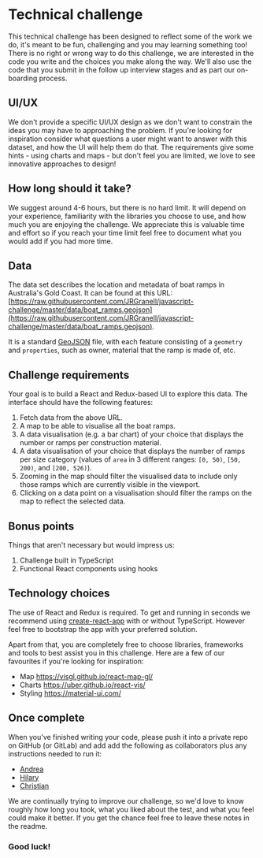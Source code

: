 # Technical challenge

This technical challenge has been designed to reflect some of the work we do, it's meant to be fun, challenging and you may learning something too! There is no right or wrong way to do this challenge, we are interested in the code you write and the choices you make along the way. We'll also use the code that you submit in the follow up interview stages and as part our on-boarding process.

## UI/UX

We don't provide a specific UI/UX design as we don't want to constrain the ideas you may have to approaching the problem. If you're looking for inspiration consider what questions a user might want to answer with this dataset, and how the UI will help them do that. The requirements give some hints - using charts and maps - but don't feel you are limited, we love to see innovative approaches to design!

## How long should it take?

We suggest around 4-6 hours, but there is no hard limit. It will depend on your experience, familiarity with the libraries you choose to use, and how much you are enjoying the challenge. We appreciate this is valuable time and effort so if you reach your time limit feel free to document what you would add if you had more time.

## Data

The data set describes the location and metadata of boat ramps in Australia's Gold Coast. It can be found at this URL: [https://raw.githubusercontent.com/JRGranell/javascript-challenge/master/data/boat_ramps.geojson](https://raw.githubusercontent.com/JRGranell/javascript-challenge/master/data/boat_ramps.geojson).

It is a standard [GeoJSON](http://geojson.org/) file, with each feature consisting of a `geometry` and `properties`, such as owner, material that the ramp is made of, etc.

## Challenge requirements

Your goal is to build a React and Redux-based UI to explore this data. The interface should have the following features:

1. Fetch data from the above URL.
2. A map to be able to visualise all the boat ramps.
3. A data visualisation (e.g. a bar chart) of your choice that displays the number or ramps per construction material.
4. A data visualisation of your choice that displays the number of ramps per size category (values of `area` in 3 different ranges: `[0, 50)`, `[50, 200)`, and `[200, 526)`).
5. Zooming in the map should filter the visualised data to include only those ramps which are currently visible in the viewport.
6. Clicking on a data point on a visualisation should filter the ramps on the map to reflect the selected data.

## Bonus points

Things that aren't necessary but would impress us:

1. Challenge built in TypeScript
2. Functional React components using hooks

## Technology choices

The use of React and Redux is required. To get and running in seconds we recommend using [create-react-app](https://github.com/facebook/create-react-app) with or without TypeScript. However feel free to bootstrap the app with your preferred solution.

Apart from that, you are completely free to choose libraries, frameworks and tools to best assist you in this challenge. Here are a few of our favourites if you're looking for inspiration:

- Map https://visgl.github.io/react-map-gl/
- Charts https://uber.github.io/react-vis/
- Styling https://material-ui.com/

## Once complete

When you've finished writing your code, please push it into a private repo on GitHub (or GitLab) and add add the following as collaborators plus any instructions needed to run it:
- [Andrea](https://github.com/andreagerino)
- [Hilary](https://github.com/hilarykitz)
- [Christian](https://github.com/ChristianBorresen)

We are continually trying to improve our challenge, so we'd love to know roughly how long you took, what you liked about the test, and what you feel could make it better. If you get the chance feel free to leave these notes in the readme.

### Good luck!
